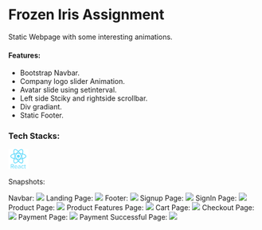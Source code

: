<h1>Frozen Iris Assignment</h1>
<p>Static Webpage with some interesting animations.</p>
<h4>Features:</h4>
<ul>
  <li>Bootstrap Navbar.</li>
  <li>Company logo slider Animation.</li>
  <li>Avatar slide using setinterval.</li>
  <li>Left side Stciky and rightside scrollbar.</li>
  <li>Div gradiant.</li>
  <li>Static Footer.</li>
</ul>

<h3 align="left">Tech Stacks:</h3>
<p align="left">
<a href="https://reactjs.org/" target="_blank" rel="noreferrer"> <img src="https://raw.githubusercontent.com/devicons/devicon/master/icons/react/react-original-wordmark.svg" alt="react" width="40" height="40"/> </a>
</p>
 

  Snapshots:
  
Navbar:
![](/MartImages/mart1.png)
Landing Page:
![](/MartImages/mart2.png)
 Footer:
 ![](/MartImages/mart3.png)
  Signup Page:
  ![](/MartImages/mart4.png)
   SignIn Page:
   ![](/MartImages/mart5.png)
    Product Page:
    ![](/MartImages/mart6.png)
     Product Features Page:
     ![](/MartImages/mart7.png)
      Cart Page:
      ![](/MartImages/mart8.png)
       Checkout Page:
       ![](/MartImages/mart9.png)
        Payment Page:
        ![](/MartImages/mart10.png)
         Payment Successful Page:
         ![](/MartImages/mart11.png)
